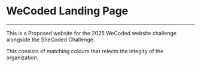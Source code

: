 # WeCoded Landing Page

---
<!-- 123456789 -->
This is a Proposed website for the 2025 WeCoded website challenge alongside the SheCoded Challenge. 

This consists of matching colours that relects the integity of the organization. 
